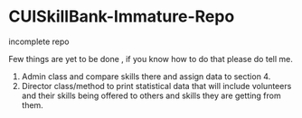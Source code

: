 # CUISkillBank-Immature-Repo
incomplete repo

Few things are yet to be done , if you know how to do that please do tell me.
1. Admin class and compare skills there and assign data to section 4.
2. Director class/method to print statistical data that will include volunteers and their skills being offered to others and skills they are getting from them.
